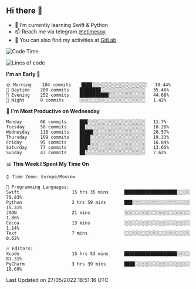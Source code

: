 ## Hi there 👋
- 🌱 I’m currently learning Swift & Python
- 📫 Reach me via telegram [@etimesoy](https://t.me/etimesoy/)
- 🦊 You can also find my activities at [GitLab](https://gitlab.com/etimesoy)

<!--START_SECTION:waka-->
![Code Time](http://img.shields.io/badge/Code%20Time-0%20secs-blue)

![Lines of code](https://img.shields.io/badge/From%20Hello%20World%20I%27ve%20Written-187%20Thousand%20lines%20of%20code-blue)

**I'm an Early 🐤** 

```text
🌞 Morning    104 commits    ████░░░░░░░░░░░░░░░░░░░░░   18.44% 
🌆 Daytime    200 commits    ████████░░░░░░░░░░░░░░░░░   35.46% 
🌃 Evening    252 commits    ███████████░░░░░░░░░░░░░░   44.68% 
🌙 Night      8 commits      ░░░░░░░░░░░░░░░░░░░░░░░░░   1.42%

```
📅 **I'm Most Productive on Wednesday** 

```text
Monday       66 commits     ███░░░░░░░░░░░░░░░░░░░░░░   11.7% 
Tuesday      58 commits     ██░░░░░░░░░░░░░░░░░░░░░░░   10.28% 
Wednesday    116 commits    █████░░░░░░░░░░░░░░░░░░░░   20.57% 
Thursday     109 commits    ████░░░░░░░░░░░░░░░░░░░░░   19.33% 
Friday       95 commits     ████░░░░░░░░░░░░░░░░░░░░░   16.84% 
Saturday     77 commits     ███░░░░░░░░░░░░░░░░░░░░░░   13.65% 
Sunday       43 commits     ██░░░░░░░░░░░░░░░░░░░░░░░   7.62%

```


📊 **This Week I Spent My Time On** 

```text
⌚︎ Time Zone: Europe/Moscow

💬 Programming Languages: 
Swift                    15 hrs 35 mins      ████████████████████░░░░░   79.83% 
Python                   2 hrs 59 mins       ███░░░░░░░░░░░░░░░░░░░░░░   15.31% 
JSON                     21 mins             ░░░░░░░░░░░░░░░░░░░░░░░░░   1.86% 
Cocoa                    13 mins             ░░░░░░░░░░░░░░░░░░░░░░░░░   1.14% 
Text                     7 mins              ░░░░░░░░░░░░░░░░░░░░░░░░░   0.62%

🔥 Editors: 
Xcode                    15 hrs 53 mins      ████████████████████░░░░░   81.31% 
PyCharm                  3 hrs 39 mins       ████░░░░░░░░░░░░░░░░░░░░░   18.69%

```


 Last Updated on 27/05/2022 18:51:16 UTC
<!--END_SECTION:waka-->
